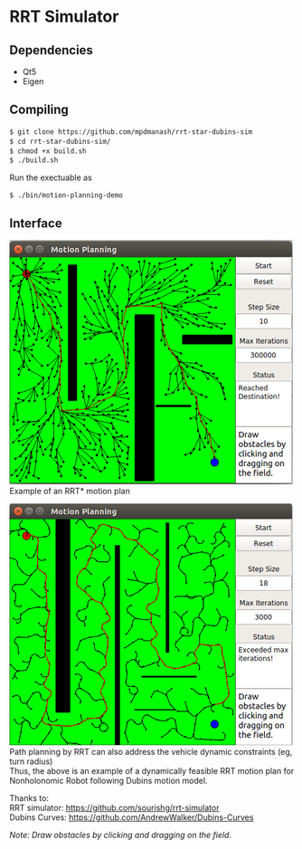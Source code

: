 # RRT Simulator

## Dependencies
* Qt5
* Eigen

## Compiling
```bash
$ git clone https://github.com/mpdmanash/rrt-star-dubins-sim
$ cd rrt-star-dubins-sim/
$ chmod +x build.sh
$ ./build.sh
```
Run the exectuable as
```
$ ./bin/motion-planning-demo
```
## Interface

![RRT* Simulator](imgs/rrtstar-sim.png)   
Example of an RRT* motion plan    

![RRT with Dubins steering function Simulator](imgs/rrtdubins-sim.png)    
Path planning by RRT can also address the vehicle dynamic constraints (eg, turn radius)    
Thus, the above is an example of a dynamically feasible RRT motion plan for Nonholonomic Robot following Dubins motion model.    

Thanks to:    
RRT simulator: https://github.com/sourishg/rrt-simulator   
Dubins Curves: https://github.com/AndrewWalker/Dubins-Curves    

*Note: Draw obstacles by clicking and dragging on the field.*
